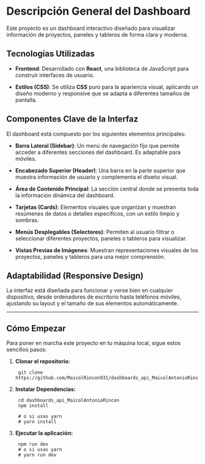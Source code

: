 # Descripción General del Dashboard

Este proyecto es un dashboard interactivo diseñado para visualizar información de proyectos, paneles y tableros de forma clara y moderna.

## Tecnologías Utilizadas

* **Frontend**: Desarrollado con **React**, una biblioteca de JavaScript para construir interfaces de usuario.

* **Estilos (CSS)**: Se utiliza **CSS** puro para la apariencia visual, aplicando un diseño moderno y responsive que se adapta a diferentes tamaños de pantalla.

## Componentes Clave de la Interfaz

El dashboard está compuesto por los siguientes elementos principales:

* **Barra Lateral (Sidebar)**: Un menú de navegación fijo que permite acceder a diferentes secciones del dashboard. Es adaptable para móviles.

* **Encabezado Superior (Header)**: Una barra en la parte superior que muestra información de usuario y complementa el diseño visual.

* **Área de Contenido Principal**: La sección central donde se presenta toda la información dinámica del dashboard.

* **Tarjetas (Cards)**: Elementos visuales que organizan y muestran resúmenes de datos o detalles específicos, con un estilo limpio y sombras.

* **Menús Desplegables (Selectores)**: Permiten al usuario filtrar o seleccionar diferentes proyectos, paneles o tableros para visualizar.

* **Vistas Previas de Imágenes**: Muestran representaciones visuales de los proyectos, paneles y tableros para una mejor comprensión.


## Adaptabilidad (Responsive Design)

La interfaz está diseñada para funcionar y verse bien en cualquier dispositivo, desde ordenadores de escritorio hasta teléfonos móviles, ajustando su layout y el tamaño de sus elementos automáticamente.

------------------------------------------------------------------------------------------------------------------------------------------------------


## Cómo Empezar

Para poner en marcha este proyecto en tu máquina local, sigue estos sencillos pasos:

1. **Clonar el repositorio:**

        git clone https://github.com/MaicolRincon931/dashboards_api_MaicolAntonioRincon.git

2. **Instalar Dependencias:**

        cd dashboards_api_MaicolAntonioRincon
        npm install

        # o si usas yarn
        # yarn install

3. **Ejecutar la aplicación:**

        npm run dev
        # o si usas yarn
        # yarn run dev

